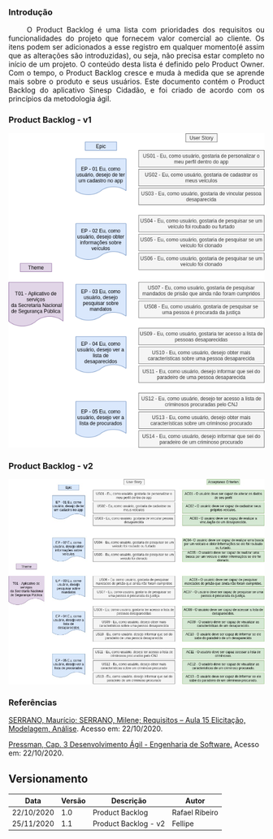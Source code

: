 ### Introdução

<p style="text-align: justify;"> &emsp;&emsp;
O Product Backlog é uma lista com prioridades dos requisitos ou funcionalidades do projeto que fornecem valor comercial ao cliente. Os itens podem ser adicionados a esse registro em qualquer momento(é assim que as alterações são introduzidas), ou seja, não precisa estar completo no início de um projeto. O conteúdo desta lista é definido pelo Product Owner. Com o tempo, o Product Backlog cresce e muda à medida que se aprende mais sobre o produto e seus usuários. Este documento contém o Product Backlog do aplicativo Sinesp Cidadão, e foi criado de acordo com os princípios da metodologia ágil.
</p>

### Product Backlog - v1

[![Confiabilidade ](../Images/Product_Backlog-v1.png)](../Images/Product_Backlog-v1.png)


### Product Backlog - v2

[![Confiabilidade ](../Images/Product_Backlog-v2.jpg)](../Images/Product_Backlog-v2.jpg)

### Referências

[SERRANO, Maurício; SERRANO, Milene; Requisitos – Aula 15 Elicitação, Modelagem, Análise](https://aprender3.unb.br/pluginfile.php/426765/mod_resource/content/1/Requisitos%20-%20Aula%2015a.pdf). Acesso em: 22/10/2020.

[Pressman, Cap. 3 Desenvolvimento Ágil - Engenharia de Software.](https://aprender3.unb.br/pluginfile.php/568996/mod_resource/content/2/Engenharia_de_Software_Uma_Abordagem_Pro.pdf) Acesso em: 22/10/2020.

## Versionamento
Data | Versão | Descrição | Autor 
------ | --------- | ---------- | --------
22/10/2020 | 1.0 | Product Backlog | Rafael Ribeiro
25/11/2020 | 1.1 | Product Backlog - v2 | Fellipe